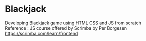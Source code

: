 # Blackjack
  Developing Blackjack game using HTML CSS and JS from scratch 
  Reference : JS course offered by Scrimba by Per Borgesen
  https://scrimba.com/learn/frontend

